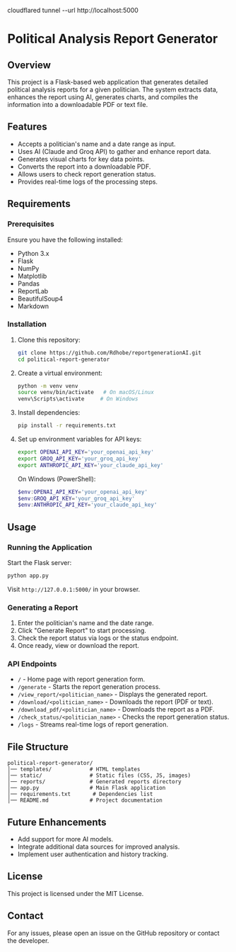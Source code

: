 cloudflared tunnel --url http://localhost:5000
# Political Analysis Report Generator

## Overview
This project is a Flask-based web application that generates detailed political analysis reports for a given politician. The system extracts data, enhances the report using AI, generates charts, and compiles the information into a downloadable PDF or text file.

## Features
- Accepts a politician's name and a date range as input.
- Uses AI (Claude and Groq API) to gather and enhance report data.
- Generates visual charts for key data points.
- Converts the report into a downloadable PDF.
- Allows users to check report generation status.
- Provides real-time logs of the processing steps.

## Requirements
### Prerequisites
Ensure you have the following installed:
- Python 3.x
- Flask
- NumPy
- Matplotlib
- Pandas
- ReportLab
- BeautifulSoup4
- Markdown

### Installation
1. Clone this repository:
   ```bash
   git clone https://github.com/Rdhobe/reportgenerationAI.git
   cd political-report-generator
   ```
2. Create a virtual environment:
   ```bash
   python -m venv venv
   source venv/bin/activate   # On macOS/Linux
   venv\Scripts\activate     # On Windows
   ```
3. Install dependencies:
   ```bash
   pip install -r requirements.txt
   ```
4. Set up environment variables for API keys:
   ```bash
   export OPENAI_API_KEY='your_openai_api_key'
   export GROQ_API_KEY='your_groq_api_key'
   export ANTHROPIC_API_KEY='your_claude_api_key'
   ```
   On Windows (PowerShell):
   ```powershell
   $env:OPENAI_API_KEY='your_openai_api_key'
   $env:GROQ_API_KEY='your_groq_api_key'
   $env:ANTHROPIC_API_KEY='your_claude_api_key'
   ```

## Usage
### Running the Application
Start the Flask server:
```bash
python app.py
```
Visit `http://127.0.0.1:5000/` in your browser.

### Generating a Report
1. Enter the politician's name and the date range.
2. Click "Generate Report" to start processing.
3. Check the report status via logs or the status endpoint.
4. Once ready, view or download the report.

### API Endpoints
- `/` - Home page with report generation form.
- `/generate` - Starts the report generation process.
- `/view_report/<politician_name>` - Displays the generated report.
- `/download/<politician_name>` - Downloads the report (PDF or text).
- `/download_pdf/<politician_name>` - Downloads the report as a PDF.
- `/check_status/<politician_name>` - Checks the report generation status.
- `/logs` - Streams real-time logs of report generation.

## File Structure
```
political-report-generator/
│── templates/            # HTML templates
│── static/               # Static files (CSS, JS, images)
│── reports/              # Generated reports directory
│── app.py                # Main Flask application
│── requirements.txt       # Dependencies list
│── README.md             # Project documentation
```

## Future Enhancements
- Add support for more AI models.
- Integrate additional data sources for improved analysis.
- Implement user authentication and history tracking.

## License
This project is licensed under the MIT License.

## Contact
For any issues, please open an issue on the GitHub repository or contact the developer.

